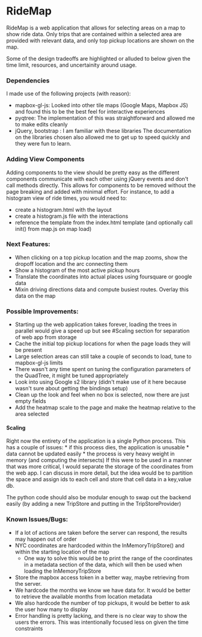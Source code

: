 
# RideMap

RideMap is a web application that allows for selecting areas on a map to show ride data. Only trips that are contained within a selected area are provided with relevant data, and only top pickup locations are shown on the map.

Some of the design tradeoffs are highlighted or alluded to below given the time limit, resources, and uncertainity around usage.

### Dependencies
I made use of the following projects (with reason):
  * mapbox-gl-js: Looked into other tile maps (Google Maps, Mapbox JS) and found this to be the best feel for interactive experiences
  * pyqtree: The implementation of this was straightforward and allowed me to make edits cleanly
  * jQuery, bootstrap : I am familiar with these libraries
The documentation on the libraries chosen also allowed me to get up to speed quickly and they were fun to learn.

### Adding View Components
Adding components to the view should be pretty easy as the different components communicate with each other using jQuery events and don't call methods directly.
This allows for components to be removed without the page breaking and added with minimal effort.
For instance, to add a histogram view of ride times, you would need to:
  * create a histogram.html with the layout
  * create a histogram.js file with the interactions
  * reference the template from the index.html template (and optionally call init() from map.js on map load)

### Next Features:
  * When clicking on a top pickup location and the map zooms, show the dropoff location and the arc connecting them
  * Show a histogram of the most active pickup hours
  * Translate the coordinates into actual places using foursquare or google data
  * Mixin driving directions data and compute busiest routes. Overlay this data on the map 
  
### Possible Improvements:
  * Starting up the web application takes forever, loading the trees in parallel would give a speed up but see #Scaling section for separation of web app from storage
  * Cache the initial top pickup locations for when the page loads they will be present 
  * Large selection areas can still take a couple of seconds to load, tune to mapbox-gl-js limits
  * There wasn't any time spent on tuning the configuration parameters of the QuadTree, it might be tuned appropriately
  * Look into using Google s2 library (didn't make use of it here because wasn't sure about getting the bindings setup)
  * Clean up the look and feel when no box is selected, now there are just empty fields
  * Add the heatmap scale to the page and make the heatmap relative to the area selected

#### Scaling 
  Right now the entirety of the application is a single Python process. This has a couple of issues:
    * if this process dies, the application is unusable
    * data cannot be updated easily
    * the process is very heavy weight in memory (and computing the intersects)
  If this were to be used in a manner that was more critical, I would separate the storage of the coordinates from the web app.
  I can discuss in more detail, but the idea would be to partition the space and assign ids to each cell and store that cell data in a key,value db.

  The python code should also be modular enough to swap out the backend easily (by adding a new TripStore and putting in the TripStoreProvider) 
       
### Known Issues/Bugs:
  * If a lot of actions are taken before the server can respond, the results may happen out of order
  * NYC coordinates are hardcoded within the InMemoryTripStore() and within the starting location of the map
    * One way to solve this would be to print the range of the coordinates in a metadata section of the data, which will then be used when loading the InMemoryTripStore
  * Store the mapbox access token in a better way, maybe retrieving from the server. 
  * We hardcode the months we know we have data for. It would be better to retrieve the available months from location metadata
  * We also hardcode the number of top pickups, it would be better to ask the user how many to display 
  * Error handling is pretty lacking, and there is no clear way to show the users the errors. This was intentionally focused less on given the time constraints
